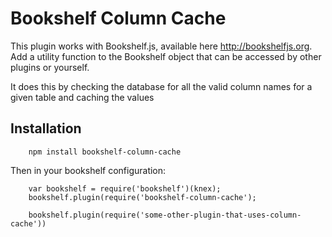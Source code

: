 # Bookshelf Column Cache

This plugin works with Bookshelf.js, available here http://bookshelfjs.org. Add a utility function to the Bookshelf object that can be accessed by other plugins or yourself.

It does this by checking the database for all the valid column names for a given table and caching the values

## Installation
```
    npm install bookshelf-column-cache
```
Then in your bookshelf configuration:
```
    var bookshelf = require('bookshelf')(knex);
    bookshelf.plugin(require('bookshelf-column-cache');

    bookshelf.plugin(require('some-other-plugin-that-uses-column-cache'))
```